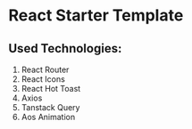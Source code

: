 # React Starter Template

## Used Technologies:
1. React Router
2. React Icons
3. React Hot Toast
4. Axios
5. Tanstack Query
6. Aos Animation